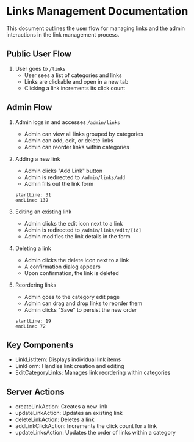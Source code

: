 # Links Management Documentation

This document outlines the user flow for managing links and the admin interactions in the link management process.

## Public User Flow

1. User goes to `/links`
   - User sees a list of categories and links
   - Links are clickable and open in a new tab
   - Clicking a link increments its click count

## Admin Flow

1. Admin logs in and accesses `/admin/links`
   - Admin can view all links grouped by categories
   - Admin can add, edit, or delete links
   - Admin can reorder links within categories

2. Adding a new link
   - Admin clicks "Add Link" button
   - Admin is redirected to `/admin/links/add`
   - Admin fills out the link form
   ```typescript:src/components/link/link-form.tsx
   startLine: 31
   endLine: 132
   ```

3. Editing an existing link
   - Admin clicks the edit icon next to a link
   - Admin is redirected to `/admin/links/edit/[id]`
   - Admin modifies the link details in the form

4. Deleting a link
   - Admin clicks the delete icon next to a link
   - A confirmation dialog appears
   - Upon confirmation, the link is deleted

5. Reordering links
   - Admin goes to the category edit page
   - Admin can drag and drop links to reorder them
   - Admin clicks "Save" to persist the new order
   ```typescript:src/components/categories/edit-category-links-form.tsx
   startLine: 19
   endLine: 72
   ```

## Key Components

- LinkListItem: Displays individual link items
- LinkForm: Handles link creation and editing
- EditCategoryLinks: Manages link reordering within categories

## Server Actions

- createLinkAction: Creates a new link
- updateLinkAction: Updates an existing link
- deleteLinkAction: Deletes a link
- addLinkClickAction: Increments the click count for a link
- updateLinksAction: Updates the order of links within a category
